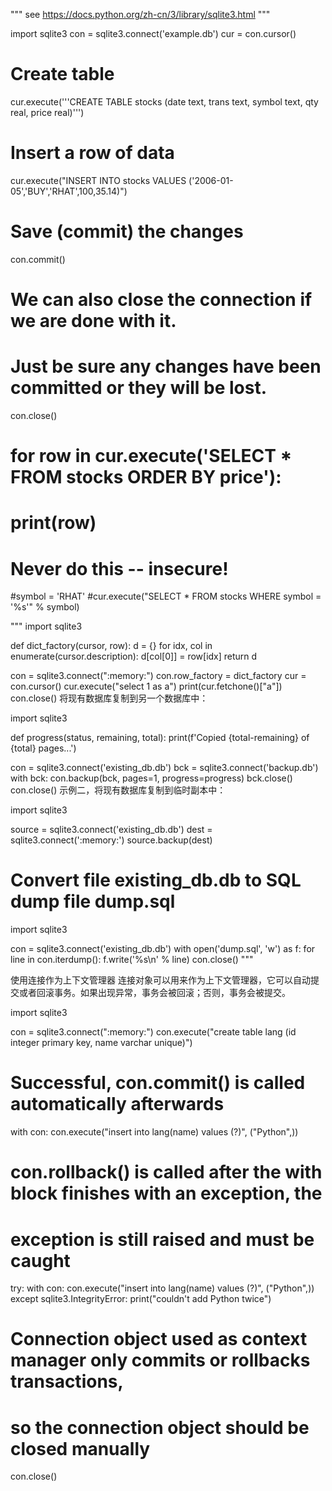 """
see https://docs.python.org/zh-cn/3/library/sqlite3.html
"""

import sqlite3
con = sqlite3.connect('example.db')
cur = con.cursor()

# Create table
cur.execute('''CREATE TABLE stocks
               (date text, trans text, symbol text, qty real, price real)''')

# Insert a row of data
cur.execute("INSERT INTO stocks VALUES ('2006-01-05','BUY','RHAT',100,35.14)")

# Save (commit) the changes
con.commit()

# We can also close the connection if we are done with it.
# Just be sure any changes have been committed or they will be lost.
con.close()

# for row in cur.execute('SELECT * FROM stocks ORDER BY price'):
#        print(row)

# Never do this -- insecure!
#symbol = 'RHAT'
#cur.execute("SELECT * FROM stocks WHERE symbol = '%s'" % symbol)

"""
import sqlite3

def dict_factory(cursor, row):
    d = {}
    for idx, col in enumerate(cursor.description):
        d[col[0]] = row[idx]
    return d

con = sqlite3.connect(":memory:")
con.row_factory = dict_factory
cur = con.cursor()
cur.execute("select 1 as a")
print(cur.fetchone()["a"])
con.close()
将现有数据库复制到另一个数据库中：

import sqlite3

def progress(status, remaining, total):
    print(f'Copied {total-remaining} of {total} pages...')

con = sqlite3.connect('existing_db.db')
bck = sqlite3.connect('backup.db')
with bck:
    con.backup(bck, pages=1, progress=progress)
bck.close()
con.close()
示例二，将现有数据库复制到临时副本中：

import sqlite3

source = sqlite3.connect('existing_db.db')
dest = sqlite3.connect(':memory:')
source.backup(dest)

# Convert file existing_db.db to SQL dump file dump.sql
import sqlite3

con = sqlite3.connect('existing_db.db')
with open('dump.sql', 'w') as f:
    for line in con.iterdump():
        f.write('%s\n' % line)
con.close()
"""

使用连接作为上下文管理器
连接对象可以用来作为上下文管理器，它可以自动提交或者回滚事务。如果出现异常，事务会被回滚；否则，事务会被提交。

import sqlite3

con = sqlite3.connect(":memory:")
con.execute("create table lang (id integer primary key, name varchar unique)")

# Successful, con.commit() is called automatically afterwards
with con:
    con.execute("insert into lang(name) values (?)", ("Python",))

# con.rollback() is called after the with block finishes with an exception, the
# exception is still raised and must be caught
try:
    with con:
        con.execute("insert into lang(name) values (?)", ("Python",))
except sqlite3.IntegrityError:
    print("couldn't add Python twice")

# Connection object used as context manager only commits or rollbacks transactions,
# so the connection object should be closed manually
con.close()
